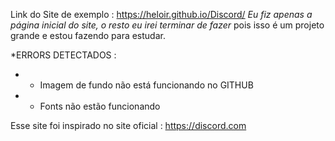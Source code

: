 Link do Site de exemplo : https://heloir.github.io/Discord/
*Eu fiz apenas a página inicial do site, o resto eu irei terminar de fazer* pois isso é um projeto grande e estou fazendo para estudar.

*ERRORS DETECTADOS :
* - Imagem de fundo não está funcionando no GITHUB
* - Fonts não estão funcionando



Esse site foi inspirado no site oficial : https://discord.com


